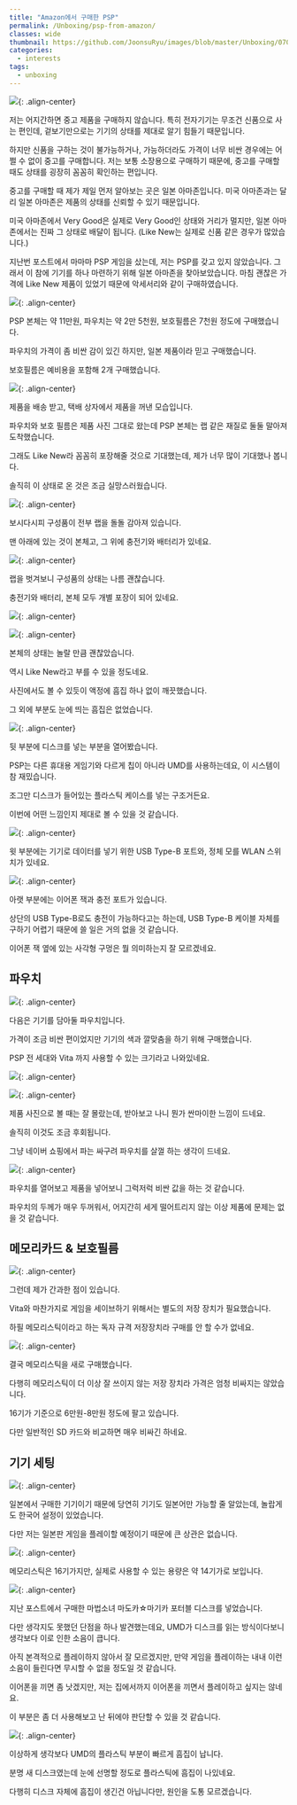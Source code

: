 ```yaml
---
title: "Amazon에서 구매한 PSP"
permalink: /Unboxing/psp-from-amazon/
classes: wide
thumbnail: https://github.com/JoonsuRyu/images/blob/master/Unboxing/070/00.jpg?raw=true
categories:
  - interests
tags:
  - unboxing
---
```


![](https://github.com/JoonsuRyu/images/blob/master/Unboxing/070/00.jpg?raw=true){: .align-center}

저는 어지간하면 중고 제품을 구매하지 않습니다. 특히 전자기기는 무조건 신품으로 사는 편인데, 겉보기만으로는 기기의 상태를 제대로 알기 힘들기 때문입니다. 

하지만 신품을 구하는 것이 불가능하거나, 가능하더라도 가격이 너무 비싼 경우에는 어쩔 수 없이 중고를 구매합니다. 저는 보통 소장용으로 구매하기 때문에, 중고를 구매할 때도 상태를 굉장히 꼼꼼히 확인하는 편입니다.

중고를 구매할 때 제가 제일 먼저 알아보는 곳은 일본 아마존입니다. 미국 아마존과는 달리 일본 아마존은 제품의 상태를 신뢰할 수 있기 때문입니다. 

미국 아마존에서 Very Good은 실제로 Very Good인 상태와 거리가 멀지만, 일본 아마존에서는 진짜 그 상태로 배달이 됩니다. (Like New는 실제로 신품 같은 경우가 많았습니다.)

지난번 포스트에서 마마마 PSP 게임을 샀는데, 저는 PSP를 갖고 있지 않았습니다. 그래서 이 참에 기기를 하나 마련하기 위해 일본 아마존을 찾아보았습니다. 마침 괜찮은 가격에 Like New 제품이 있었기 때문에 악세서리와 같이 구매하였습니다.

![](https://github.com/JoonsuRyu/images/blob/master/Unboxing/070/01.png?raw=true){: .align-center}

PSP 본체는 약 11만원, 파우치는 약 2만 5천원, 보호필름은 7천원 정도에 구매했습니다. 

파우치의 가격이 좀 비싼 감이 있긴 하지만, 일본 제품이라 믿고 구매했습니다. 

보호필름은 예비용을 포함해 2개 구매했습니다.

![](https://github.com/JoonsuRyu/images/blob/master/Unboxing/070/02.jpg?raw=true){: .align-center}

제품을 배송 받고, 택배 상자에서 제품을 꺼낸 모습입니다. 

파우치와 보호 필름은 제품 사진 그대로 왔는데 PSP 본체는 랩 같은 재질로 둘둘 말아져 도착했습니다. 

그래도 Like New라 꼼꼼히 포장해줄 것으로 기대했는데, 제가 너무 많이 기대했나 봅니다. 

솔직히 이 상태로 온 것은 조금 실망스러웠습니다.

![](https://github.com/JoonsuRyu/images/blob/master/Unboxing/070/03.jpg?raw=true){: .align-center}

보시다시피 구성품이 전부 랩을 돌돌 감아져 있습니다. 

맨 아래에 있는 것이 본체고, 그 위에 충전기와 배터리가 있네요.

![](https://github.com/JoonsuRyu/images/blob/master/Unboxing/070/04.jpg?raw=true){: .align-center}

랩을 벗겨보니 구성품의 상태는 나름 괜찮습니다. 

충전기와 배터리, 본체 모두 개별 포장이 되어 있네요.

![](https://github.com/JoonsuRyu/images/blob/master/Unboxing/070/05.jpg?raw=true){: .align-center}

![](https://github.com/JoonsuRyu/images/blob/master/Unboxing/070/06.jpg?raw=true){: .align-center}

본체의 상태는 놀랄 만큼 괜찮았습니다. 

역시 Like New라고 부를 수 있을 정도네요. 

사진에서도 볼 수 있듯이 액정에 흠집 하나 없이 깨끗했습니다. 

그 외에 부분도 눈에 띄는 흠집은 없었습니다.

![](https://github.com/JoonsuRyu/images/blob/master/Unboxing/070/07.jpg?raw=true){: .align-center}

뒷 부분에 디스크를 넣는 부분을 열어봤습니다. 

PSP는 다른 휴대용 게임기와 다르게 칩이 아니라 UMD를 사용하는데요, 이 시스템이 참 재밌습니다. 

조그만 디스크가 들어있는 플라스틱 케이스를 넣는 구조거든요. 

이번에 어떤 느낌인지 제대로 볼 수 있을 것 같습니다.

![](https://github.com/JoonsuRyu/images/blob/master/Unboxing/070/08.jpg?raw=true){: .align-center}

윗 부분에는 기기로 데이터를 넣기 위한 USB Type-B 포트와, 정체 모를 WLAN 스위치가 있네요.

![](https://github.com/JoonsuRyu/images/blob/master/Unboxing/070/09.jpg?raw=true){: .align-center}

아랫 부분에는 이어폰 잭과 충전 포트가 있습니다. 

상단의 USB Type-B로도 충전이 가능하다고는 하는데, USB Type-B 케이블 자체를 구하기 어렵기 때문에 쓸 일은 거의 없을 것 같습니다. 

이어폰 잭 옆에 있는 사각형 구멍은 뭘 의미하는지 잘 모르겠네요.

## 파우치

![](https://github.com/JoonsuRyu/images/blob/master/Unboxing/070/10.jpg?raw=true){: .align-center}

다음은 기기를 담아둘 파우치입니다. 

가격이 조금 비싼 편이었지만 기기의 색과 깔맞춤을 하기 위해 구매했습니다. 

PSP 전 세대와 Vita 까지 사용할 수 있는 크기라고 나와있네요.

![](https://github.com/JoonsuRyu/images/blob/master/Unboxing/070/11.jpg?raw=true){: .align-center}

![](https://github.com/JoonsuRyu/images/blob/master/Unboxing/070/12.jpg?raw=true){: .align-center}

제품 사진으로 볼 때는 잘 몰랐는데, 받아보고 나니 뭔가 싼마이한 느낌이 드네요. 

솔직히 이것도 조금 후회됩니다. 

그냥 네이버 쇼핑에서 파는 싸구려 파우치를 살껄 하는 생각이 드네요.

![](https://github.com/JoonsuRyu/images/blob/master/Unboxing/070/13.jpg?raw=true){: .align-center}

파우치를 열어보고 제품을 넣어보니 그럭저럭 비싼 값을 하는 것 같습니다. 

파우치의 두께가 매우 두꺼워서, 어지간히 세게 떨어트리지 않는 이상 제품에 문제는 없을 것 같습니다.

## 메모리카드 & 보호필름

![](https://github.com/JoonsuRyu/images/blob/master/Unboxing/070/14.jpg?raw=true){: .align-center}

그런데 제가 간과한 점이 있습니다.

Vita와 마찬가지로 게임을 세이브하기 위해서는 별도의 저장 장치가 필요했습니다. 

하필 메모리스틱이라고 하는 독자 규격 저장장치라 구매를 안 할 수가 없네요.

![](https://github.com/JoonsuRyu/images/blob/master/Unboxing/070/15.jpg?raw=true){: .align-center}

결국 메모리스틱을 새로 구매했습니다. 

다행히 메모리스틱이 더 이상 잘 쓰이지 않는 저장 장치라 가격은 엄청 비싸지는 않았습니다. 

16기가 기준으로 6만원-8만원 정도에 팔고 있습니다. 

다만 일반적인 SD 카드와 비교하면 매우 비싸긴 하네요.

## 기기 세팅

![](https://github.com/JoonsuRyu/images/blob/master/Unboxing/070/16.jpg?raw=true){: .align-center}

일본에서 구매한 기기이기 때문에 당연히 기기도 일본어만 가능할 줄 알았는데, 놀랍게도 한국어 설정이 있었습니다. 

다만 저는 일본판 게임을 플레이할 예정이기 때문에 큰 상관은 없습니다.

![](https://github.com/JoonsuRyu/images/blob/master/Unboxing/070/17.jpg?raw=true){: .align-center}

메모리스틱은 16기가지만, 실제로 사용할 수 있는 용량은 약 14기가로 보입니다.

![](https://github.com/JoonsuRyu/images/blob/master/Unboxing/070/18.jpg?raw=true){: .align-center}

지난 포스트에서 구매한 마법소녀 마도카☆마기카 포터블 디스크를 넣었습니다.

다만 생각지도 못했던 단점을 하나 발견했는데요, UMD가 디스크를 읽는 방식이다보니 생각보다 이로 인한 소음이 큽니다.

아직 본격적으로 플레이하지 않아서 잘 모르겠지만, 만약 게임을 플레이하는 내내 이런 소음이 들린다면 무시할 수 없을 정도일 것 같습니다. 

이어폰을 끼면 좀 낫겠지만, 저는 집에서까지 이어폰을 끼면서 플레이하고 싶지는 않네요. 

이 부분은 좀 더 사용해보고 난 뒤에야 판단할 수 있을 것 같습니다.

![](https://github.com/JoonsuRyu/images/blob/master/Unboxing/070/19.jpg?raw=true){: .align-center}

이상하게 생각보다 UMD의 플라스틱 부분이 빠르게 흠집이 납니다. 

분명 새 디스크였는데 눈에 선명할 정도로 플라스틱에 흠집이 나있네요. 

다행히 디스크 자체에 흠집이 생긴건 아닙니다만, 원인을 도통 모르겠습니다.